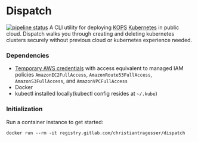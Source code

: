 # Dispatch
[![pipeline status](https://gitlab.com/christianTragesser/dispatch/badges/master/pipeline.svg)](https://gitlab.com/christianTragesser/dispatch/commits/master)
A CLI utility for deploying [KOPS](https://github.com/kubernetes/kops) [Kubernetes](https://kubernetes.io/) in public cloud. Dispatch walks you through creating and deleting kubernetes clusters securely without previous cloud or kubernetes experience needed.

### Dependencies
* [Temporary AWS credentials](https://docs.aws.amazon.com/IAM/latest/UserGuide/id_credentials_temp.html) with access equivalent to managed IAM policies `AmazonEC2FullAccess`, `AmazonRoute53FullAccess`, `AmazonS3FullAccess`, and `AmazonVPCFullAccess`
* Docker
* kubectl installed locally(kubectl config resides at `~/.kube`)

### Initialization
Run a container instance to get started:
```
docker run --rm -it registry.gitlab.com/christiantragesser/dispatch
```